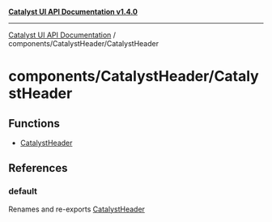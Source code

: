 [**Catalyst UI API Documentation v1.4.0**](../../../README.md)

---

[Catalyst UI API Documentation](../../../README.md) / components/CatalystHeader/CatalystHeader

# components/CatalystHeader/CatalystHeader

## Functions

- [CatalystHeader](functions/CatalystHeader.md)

## References

### default

Renames and re-exports [CatalystHeader](functions/CatalystHeader.md)
